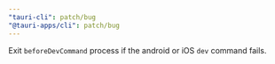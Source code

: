 ```yaml
---
"tauri-cli": patch/bug
"@tauri-apps/cli": patch/bug
---
```


Exit `beforeDevCommand` process if the android or iOS `dev` command fails.
